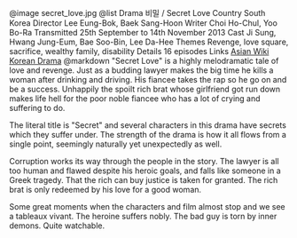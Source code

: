 @image		secret_love.jpg
@list
Drama		&#48708;&#48128; / Secret Love
Country		South Korea
Director		Lee Eung-Bok, Baek Sang-Hoon
Writer		Choi Ho-Chul, Yoo Bo-Ra
Transmitted		25th September to 14th November 2013
Cast		Ji Sung, Hwang Jung-Eum, Bae Soo-Bin, Lee Da-Hee
Themes		Revenge, love square, sacrifice, wealthy family, disability
Details		16 episodes
Links		[Asian Wiki](http://asianwiki.com/Secret_Love) [Korean Drama](https://www.koreandrama.org/secret-secret-love/)
@markdown
"Secret Love"
is a highly melodramatic tale of love and revenge.  Just as
a budding lawyer makes the big time he kills a woman after
drinking and driving.  His fiancee takes the rap so he go
on and be a success.  Unhappily the spoilt rich brat whose
girlfriend got run down makes life hell for the poor noble
fiancee who has a lot of crying and suffering to do.

The literal title is "Secret" and several characters in this
drama have secrets which they suffer under.  The strength of
the drama is how it all flows from a single point, seemingly
naturally yet unexpectedly as well.

Corruption works its way through the people in the story.
The lawyer is all too human and flawed despite his heroic
goals, and falls like someone in a Greek tragedy.
That the rich can buy justice
is taken for granted.  The rich brat is only redeemed by his love
for a good woman.

Some great moments when the characters and film almost stop
and we see a tableaux vivant.  The heroine suffers nobly.
The bad guy is torn by inner demons.  Quite watchable.
